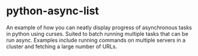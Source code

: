 # python-async-list
An example of how you can neatly display progress of asynchronous tasks in python using curses.
Suited to batch running multiple tasks that can be run async. Examples include running commands on multiple servers in a cluster and fetching a large number of URLs.
